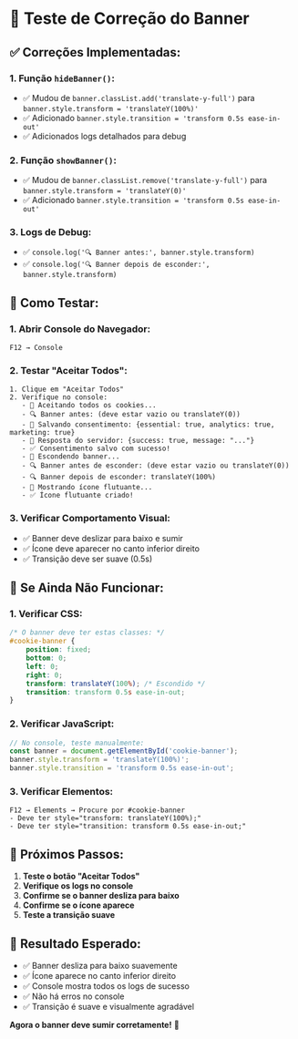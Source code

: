 # 🍪 Teste de Correção do Banner

## ✅ **Correções Implementadas:**

### **1. Função `hideBanner()`:**
- ✅ Mudou de `banner.classList.add('translate-y-full')` para `banner.style.transform = 'translateY(100%)'`
- ✅ Adicionado `banner.style.transition = 'transform 0.5s ease-in-out'`
- ✅ Adicionados logs detalhados para debug

### **2. Função `showBanner()`:**
- ✅ Mudou de `banner.classList.remove('translate-y-full')` para `banner.style.transform = 'translateY(0)'`
- ✅ Adicionado `banner.style.transition = 'transform 0.5s ease-in-out'`

### **3. Logs de Debug:**
- ✅ `console.log('🔍 Banner antes:', banner.style.transform)`
- ✅ `console.log('🔍 Banner depois de esconder:', banner.style.transform)`

## 🧪 **Como Testar:**

### **1. Abrir Console do Navegador:**
```
F12 → Console
```

### **2. Testar "Aceitar Todos":**
```
1. Clique em "Aceitar Todos"
2. Verifique no console:
   - 🍪 Aceitando todos os cookies...
   - 🔍 Banner antes: (deve estar vazio ou translateY(0))
   - 💾 Salvando consentimento: {essential: true, analytics: true, marketing: true}
   - 📡 Resposta do servidor: {success: true, message: "..."}
   - ✅ Consentimento salvo com sucesso!
   - 👻 Escondendo banner...
   - 🔍 Banner antes de esconder: (deve estar vazio ou translateY(0))
   - 🔍 Banner depois de esconder: translateY(100%)
   - 🍪 Mostrando ícone flutuante...
   - ✅ Ícone flutuante criado!
```

### **3. Verificar Comportamento Visual:**
- ✅ Banner deve deslizar para baixo e sumir
- ✅ Ícone deve aparecer no canto inferior direito
- ✅ Transição deve ser suave (0.5s)

## 🔧 **Se Ainda Não Funcionar:**

### **1. Verificar CSS:**
```css
/* O banner deve ter estas classes: */
#cookie-banner {
    position: fixed;
    bottom: 0;
    left: 0;
    right: 0;
    transform: translateY(100%); /* Escondido */
    transition: transform 0.5s ease-in-out;
}
```

### **2. Verificar JavaScript:**
```javascript
// No console, teste manualmente:
const banner = document.getElementById('cookie-banner');
banner.style.transform = 'translateY(100%)';
banner.style.transition = 'transform 0.5s ease-in-out';
```

### **3. Verificar Elementos:**
```
F12 → Elements → Procure por #cookie-banner
- Deve ter style="transform: translateY(100%);"
- Deve ter style="transition: transform 0.5s ease-in-out;"
```

## 🚀 **Próximos Passos:**

1. **Teste o botão "Aceitar Todos"**
2. **Verifique os logs no console**
3. **Confirme se o banner desliza para baixo**
4. **Confirme se o ícone aparece**
5. **Teste a transição suave**

## 🎯 **Resultado Esperado:**

- ✅ Banner desliza para baixo suavemente
- ✅ Ícone aparece no canto inferior direito
- ✅ Console mostra todos os logs de sucesso
- ✅ Não há erros no console
- ✅ Transição é suave e visualmente agradável

**Agora o banner deve sumir corretamente!** 🎉
